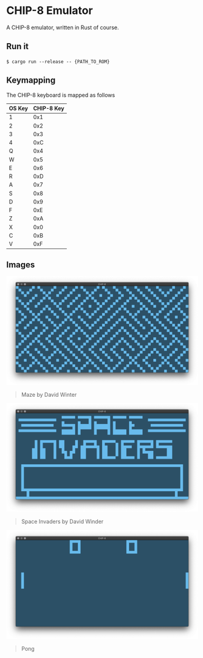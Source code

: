 # CHIP-8 Emulator

A CHIP-8 emulator, written in Rust of course.

## Run it

`$ cargo run --release -- {PATH_TO_ROM}`

## Keymapping

The CHIP-8 keyboard is mapped as follows

| **OS Key** |   **CHIP-8 Key** |
|------------|------------------|
| 1          |  0x1             |
| 2          | 0x2              |
| 3          |  0x3             |
| 4          | 0xC              |
| Q          |  0x4             |
| W          | 0x5              |
| E          | 0x6              |
| R          | 0xD              |
| A          | 0x7              |
| S          | 0x8              |
| D          | 0x9              |
| F          | 0xE              |
| Z          | 0xA              |
| X          | 0x0              |
| C          | 0xB              |
| V          | 0xF              |

## Images

![](images/maze.png)

> Maze by David Winter

![](images/space-invaders.png)

> Space Invaders by David Winder

![](images/pong.png)

> Pong
